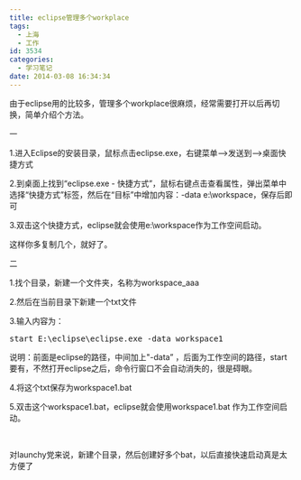 ```yaml
---
title: eclipse管理多个workplace
tags:
  - 上海
  - 工作
id: 3534
categories:
  - 学习笔记
date: 2014-03-08 16:34:34
---
```


由于eclipse用的比较多，管理多个workplace很麻烦，经常需要打开以后再切换，简单介绍个方法。

一

1.进入Eclipse的安装目录，鼠标点击eclipse.exe，右键菜单--&gt;发送到--&gt;桌面快捷方式

2.到桌面上找到“eclipse.exe - 快捷方式”，鼠标右键点击查看属性，弹出菜单中选择“快捷方式”标签，然后在“目标”中增加内容：-data e:\workspace，保存后即可

3.双击这个快捷方式，eclipse就会使用e:\workspace作为工作空间启动。

这样你多复制几个，就好了。

二

1.找个目录，新建一个文件夹，名称为workspace_aaa

2.然后在当前目录下新建一个txt文件

3.输入内容为：

<pre class="lang:default decode:true">start E:\eclipse\eclipse.exe -data workspace1</pre>

说明：前面是eclipse的路径，中间加上"-data” ，后面为工作空间的路径，start要有，不然打开eclipse之后，命令行窗口不会自动消失的，很是碍眼。

4.将这个txt保存为workspace1.bat

5.双击这个workspace1.bat，eclipse就会使用workspace1.bat 作为工作空间启动。

&nbsp;

对launchy党来说，新建个目录，然后创建好多个bat，以后直接快速启动真是太方便了